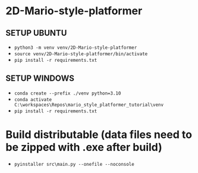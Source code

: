 # 2D-Mario-style-platformer

## SETUP UBUNTU
- `python3 -m venv venv/2D-Mario-style-platformer`
- `source venv/2D-Mario-style-platformer/bin/activate`
- `pip install -r requirements.txt`

## SETUP WINDOWS
- `conda create --prefix ./venv python=3.10`
- `conda activate C:\workspaces\Repos\mario_style_platformer_tutorial\venv`
- `pip install -r requirements.txt`

# Build distributable (data files need to be zipped with .exe after build)
- `pyinstaller src\main.py --onefile --noconsole`
